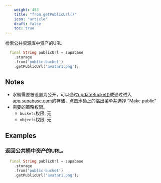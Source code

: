 ```yaml
---
    weight: 453
    title: "from.getPublicUrl()"
    icon: "article"
    draft: false
    toc: true
---
```


检索公共资源库中资产的URL


```dart
  final String publicUrl = supabase
    .storage
    .from('public-bucket')
    .getPublicUrl('avatar1.png');
```






## Notes

- 水桶需要被设置为公开，可以通过[updateBucket()](/docs/app/SDKdocs/JavaScript/storage/storag-updatebucket)或通过进入[app.supabase.com](https://app.supabase.com)的存储，点击水桶上的溢出菜单并选择 "Make public"
- 需要的策略权限。
  - `buckets`权限: 无 
  - `objects`权限: 无










## Examples

### 返回公共桶中资产的URL。



```dart
  final String publicUrl = supabase
    .storage
    .from('public-bucket')
    .getPublicUrl('avatar1.png');
```
